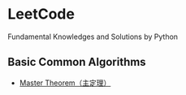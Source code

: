 # LeetCode
Fundamental Knowledges and Solutions by Python 

## Basic Common Algorithms
* [Master Theorem（主定理）]()

